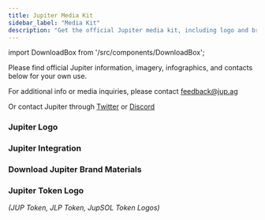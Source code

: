```yaml
---
title: Jupiter Media Kit
sidebar_label: "Media Kit"
description: "Get the official Jupiter media kit, including logo and brand materials."
---
```


<head>
    <title>Download the Jupiter Media Kit on Jupiter Station</title>
    <meta name="twitter:card" content="summary" />
</head>

import DownloadBox from '/src/components/DownloadBox';

Please find official Jupiter information, imagery, infographics, and contacts below for your own use.

For additional info or media inquiries, please contact feedback@jup.ag

Or contact Jupiter through [Twitter](https://twitter.com/JupiterExchange) or [Discord](https://discord.gg/jup)

### Jupiter Logo

<DownloadBox fileName="jupiter-logo.zip" />

### Jupiter Integration

<DownloadBox fileName="powered-by-jupiter.zip" />

### Download Jupiter Brand Materials

<DownloadBox fileName="jupiter-brand-materials.zip" />

### Jupiter Token Logo

_(JUP Token, JLP Token, JupSOL Token Logos)_

<DownloadBox fileName="jupiter-token-logo.zip" />
